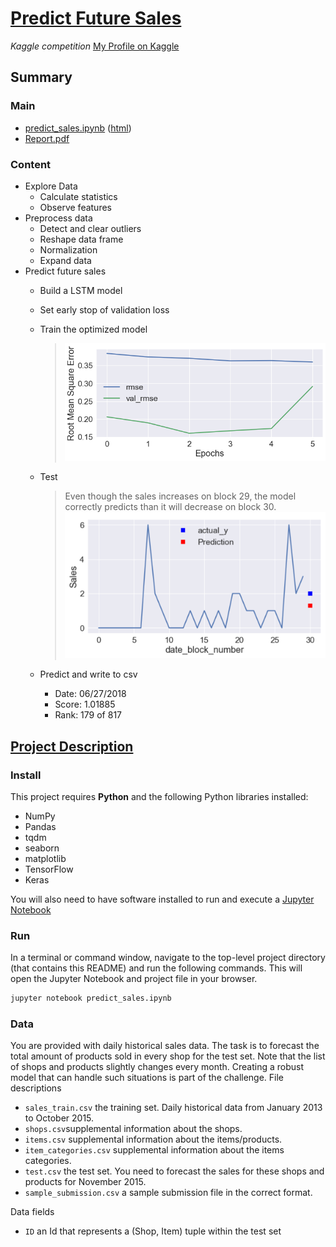 
# [Predict Future Sales](https://www.kaggle.com/c/competitive-data-science-predict-future-sales)
*Kaggle competition*
[My Profile on Kaggle](https://www.kaggle.com/aperture830)
## Summary
### Main
- [predict_sales.ipynb](predict_sales.ipynb) ([html](predict_sales.html))
- [Report.pdf](Report.pdf)

### Content
- Explore Data
  - Calculate statistics
  - Observe features
- Preprocess data
  - Detect and clear outliers
  - Reshape data frame
  - Normalization
  - Expand data
- Predict future sales
  - Build a LSTM model
  - Set early stop of validation loss
  - Train the optimized model

    > ![learning curve](images/learning_curve.png)
  - Test
    > Even though the sales increases on block 29, the model correctly predicts than it will decrease on block 30.
    > ![learning curve](images/prediction.png)
  - Predict and write to csv
    - Date: 06/27/2018
    - Score: 1.01885 
    - Rank: 179 of  817

## [Project Description](others/project_description.md)
### Install
This project requires **Python** and the following Python libraries installed:

- NumPy
- Pandas
- tqdm
- seaborn
- matplotlib
- TensorFlow
- Keras

You will also need to have software installed to run and execute a [Jupyter Notebook](http://ipython.org/notebook.html)

### Run
In a terminal or command window, navigate to the top-level project directory (that contains this README) and run the following commands. This will open the Jupyter Notebook and project file in your browser.
```bash
jupyter notebook predict_sales.ipynb
```

### Data
You are provided with daily historical sales data. The task is to forecast the total amount of products sold in every shop for the test set. Note that the list of shops and products slightly changes every month. Creating a robust model that can handle such situations is part of the challenge.
File descriptions

- `sales_train.csv` the training set. Daily historical data from January 2013 to October 2015.
- `shops.csv`supplemental information about the shops.
- `items.csv` supplemental information about the items/products.
- `item_categories.csv`  supplemental information about the items categories.
- `test.csv` the test set. You need to forecast the sales for these shops and products for November 2015.
- `sample_submission.csv` a sample submission file in the correct format.

Data fields
- `ID` an Id that represents a (Shop, Item) tuple within the test set
